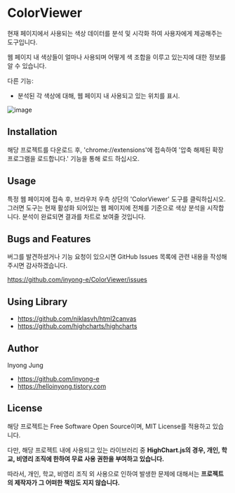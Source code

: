 # ColorViewer

현재 페이지에서 사용되는 색상 데이터를 분석 및 시각화 하여 사용자에게 제공해주는 도구입니다.

웹 페이지 내 색상들이 얼마나 사용되며 어떻게 색 조합을 이루고 있는지에 대한 정보를 알 수 있습니다.

다른 기능:

- 분석된 각 색상에 대해, 웹 페이지 내 사용되고 있는 위치를 표시.

![image](https://user-images.githubusercontent.com/13481627/89705551-63742080-d999-11ea-91a9-24ed6e502194.png)

## Installation

해당 프로젝트를 다운로드 후, 'chrome://extensions'에 접속하여 '압축 해제된 확장 프로그램을 로드합니다.' 기능을 통해 로드 하십시오.

## Usage

특정 웹 페이지에 접속 후, 브라우저 우측 상단의 'ColorViewer' 도구를 클릭하십시오. 그러면 도구는 현재 활성화 되어있는 웹 페이지에 전체를 기준으로 색상 분석을 시작합니다. 분석이 완료되면 결과를 차트로 보여줄 것입니다.

## Bugs and Features

버그를 발견하셨거나 기능 요청이 있으시면 GitHub Issues 목록에 관련 내용을 작성해 주시면 감사하겠습니다.

https://github.com/inyong-e/ColorViewer/issues

## Using Library

- https://github.com/niklasvh/html2canvas
- https://github.com/highcharts/highcharts

## Author

Inyong Jung

- https://github.com/inyong-e
- https://helloinyong.tistory.com

## License

해당 프로젝트는 Free Software Open Source이며, MIT License를 적용하고 있습니다.

다만, 해당 프로젝트 내에 사용되고 있는 라이브러리 중 **HighChart.js의 경우, 개인, 학교, 비영리 조직에 한하여 무료 사용 권한을 부여하고 있습니다.**

따라서, 개인, 학교, 비영리 조직 외 사용으로 인하여 발생한 문제에 대해서는 **프로젝트의 제작자가 그 어떠한 책임도 지지 않습니다.**

